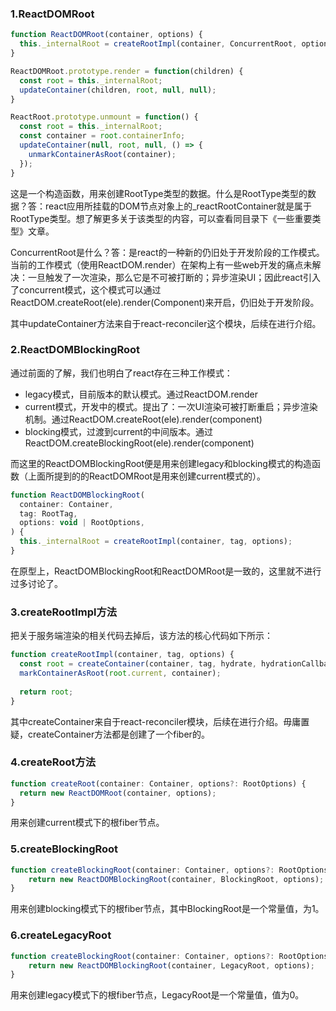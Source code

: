 ### 1.ReactDOMRoot

```javascript
function ReactDOMRoot(container, options) {
  this._internalRoot = createRootImpl(container, ConcurrentRoot, options);
}

ReactDOMRoot.prototype.render = function(children) {
  const root = this._internalRoot;
  updateContainer(children, root, null, null);
}

ReactRoot.prototype.unmount = function() {
  const root = this._internalRoot;
  const container = root.containerInfo;
  updateContainer(null, root, null, () => {
    unmarkContainerAsRoot(container);
  });
}
```

这是一个构造函数，用来创建RootType类型的数据。什么是RootType类型的数据？答：react应用所挂载的DOM节点对象上的_reactRootContainer就是属于RootType类型。想了解更多关于该类型的内容，可以查看同目录下《一些重要类型》文章。

ConcurrentRoot是什么？答：是react的一种新的仍旧处于开发阶段的工作模式。当前的工作模式（使用ReactDOM.render）在架构上有一些web开发的痛点未解决：一旦触发了一次渲染，那么它是不可被打断的；异步渲染UI；因此react引入了concurrent模式，这个模式可以通过ReactDOM.createRoot(ele).render(Component)来开启，仍旧处于开发阶段。

其中updateContainer方法来自于react-reconciler这个模块，后续在进行介绍。

### 2.ReactDOMBlockingRoot

通过前面的了解，我们也明白了react存在三种工作模式：

+ legacy模式，目前版本的默认模式。通过ReactDOM.render
+ current模式，开发中的模式。提出了：一次UI渲染可被打断重启；异步渲染机制。通过ReactDOM.createRoot(ele).render(component)
+ blocking模式，过渡到current的中间版本。通过ReactDOM.createBlockingRoot(ele).render(component)

而这里的ReactDOMBlockingRoot便是用来创建legacy和blocking模式的构造函数（上面所提到的的ReactDOMRoot是用来创建current模式的）。

```javascript
function ReactDOMBlockingRoot(
  container: Container,
  tag: RootTag,
  options: void | RootOptions,
) {
  this._internalRoot = createRootImpl(container, tag, options);
}
```

在原型上，ReactDOMBlockingRoot和ReactDOMRoot是一致的，这里就不进行过多讨论了。

### 3.createRootImpl方法

把关于服务端渲染的相关代码去掉后，该方法的核心代码如下所示：

```typescript
function createRootImpl(container, tag, options) {
  const root = createContainer(container, tag, hydrate, hydrationCallbacks);
  markContainerAsRoot(root.current, container);
  
  return root;
}
```

其中createContainer来自于react-reconciler模块，后续在进行介绍。毋庸置疑，createContainer方法都是创建了一个fiber的。

### 4.createRoot方法

```typescript
function createRoot(container: Container, options?: RootOptions) {
  return new ReactDOMRoot(container, options);
}
```

用来创建current模式下的根fiber节点。

### 5.createBlockingRoot

```typescript
function createBlockingRoot(container: Container, options?: RootOptions) {
	return new ReactDOMBlockingRoot(container, BlockingRoot, options);
}
```

用来创建blocking模式下的根fiber节点，其中BlockingRoot是一个常量值，为1。

### 6.createLegacyRoot

```typescript
function createBlockingRoot(container: Container, options?: RootOptions) {
	return new ReactDOMBlockingRoot(container, LegacyRoot, options);
}
```

用来创建legacy模式下的根fiber节点，LegacyRoot是一个常量值，值为0。